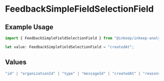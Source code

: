 # FeedbackSimpleFieldSelectionField

## Example Usage

```typescript
import { FeedbackSimpleFieldSelectionField } from "@inkeep/inkeep-analytics/models/components";

let value: FeedbackSimpleFieldSelectionField = "createdAt";
```

## Values

```typescript
"id" | "organizationId" | "type" | "messageId" | "createdAt" | "reasons" | "properties" | "userProperties" | "conversationId" | "projectId" | "integrationId"
```